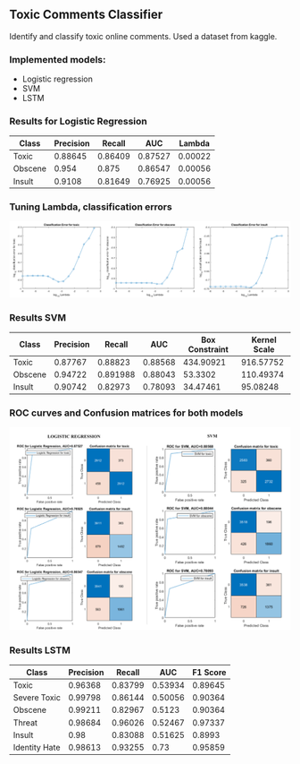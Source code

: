 ## Toxic Comments Classifier

Identify and classify toxic online comments. Used a dataset from kaggle. 

### Implemented models:
* Logistic regression
* SVM
* LSTM

### Results for Logistic Regression
Class | Precision | Recall | AUC | Lambda
----- | ----- | ----- | ----- | -----
Toxic | 0.88645 | 0.86409 | 0.87527 | 0.00022
Obscene | 0.954 | 0.875 | 0.86547 | 0.00056
Insult | 0.9108 | 0.81649 | 0.76925 | 0.00056

### Tuning Lambda, classification errors
![classification-errors](/traditional_models/imgs/classification-errors-all-horisontal.png)

### Results SVM
Class | Precision | Recall | AUC | Box Constraint | Kernel Scale
----- | ----- | ----- | ----- | ----- | -----
Toxic | 0.87767 | 0.88823 | 0.88568 | 434.90921 | 916.57752
Obscene | 0.94722 | 0.891988 | 0.88043 | 53.3302 | 110.49374
Insult | 0.90742 | 0.82973 | 0.78093 | 34.47461 | 95.08248

### ROC curves and Confusion matrices for both models 
![results-both-models](/traditional_models/imgs/results-both-models.png)

### Results LSTM
Class | Precision | Recall | AUC | F1 Score
----- | ----- | ----- | ----- | -----
Toxic | 0.96368 | 0.83799 | 0.53934 | 0.89645
Severe Toxic | 0.99798 | 0.86144 | 0.50056 | 0.90364
Obscene | 0.99211 | 0.82967 | 0.5123 | 0.90364
Threat | 0.98684 | 0.96026 | 0.52467 | 0.97337
Insult | 0.98 | 0.83088 | 0.51625 | 0.8993
Identity Hate | 0.98613 | 0.93255 | 0.73 | 0.95859
